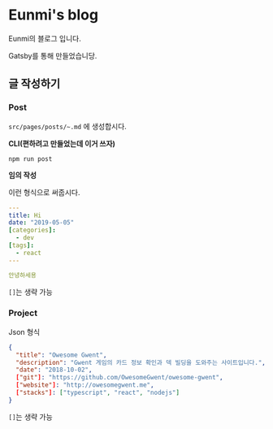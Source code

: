 # Eunmi's blog

Eunmi의 블로그 입니다.

Gatsby를 통해 만들었습니당.

## 글 작성하기

### Post

`src/pages/posts/~.md` 에 생성합시다.

**CLI(편하려고 만들었는데 이거 쓰자)**
```
npm run post
```

**임의 작성**

이런 형식으로 써줍시다.

```yaml
---
title: Hi
date: "2019-05-05"
[categories]:
  - dev
[tags]:
  - react
---

안녕하세용
```
`[]`는 생략 가능

### Project

Json 형식
```json
{
  "title": "Owesome Gwent",
  "description": "Gwent 게임의 카드 정보 확인과 덱 빌딩을 도와주는 사이트입니다.",
  "date": "2018-10-02",
  ["git"]: "https://github.com/OwesomeGwent/owesome-gwent",
  ["website"]: "http://owesomegwent.me",
  ["stacks"]: ["typescript", "react", "nodejs"]
}
```
`[]`는 생략 가능
